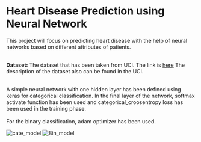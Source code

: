 # Heart Disease Prediction using Neural Network
This project will focus on predicting heart disease with the help of neural networks based on different attributes of patients.
<br>
<br>

<b>Dataset: </b>The dataset that has been taken from UCI. The link is <a href="https://archive.ics.uci.edu/ml/datasets/heart+disease">here</a>
The description of the dataset also can be found in the UCI.
<br><br>

A simple neural network with one hidden layer has been defined using keras for categorical classification. In the final layer of the network, softmax activate function has been used and categorical_croosentropy loss has been used in the training phase.
<br><br>
For the binary classification, adam optimizer has been used.

![cate_model](https://user-images.githubusercontent.com/80113547/226088203-745ed88b-c891-4adc-81a5-eb779122b39a.png)
![Bin_model](https://user-images.githubusercontent.com/80113547/226088207-d15aaa01-fc7c-456c-87a6-2ebaf9912a10.png)
